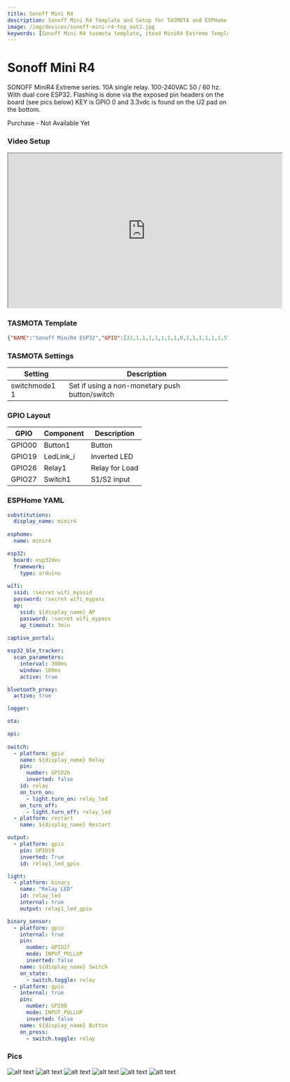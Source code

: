 ```yaml
---
title: Sonoff Mini R4
description: Sonoff Mini R4 Template and Setup for TASMOTA and ESPHome
image: /img/devices/sonoff-mini-r4-top_out2.jpg
keywords: [Sonoff Mini R4 tasmota template, itead MiniR4 Extreme Template, Sonoff Mini ESPHome, 2APN5-MINIR4, SONOFF bluetooth proxy]
---
```


# Sonoff Mini R4

SONOFF MiniR4 Extreme series.  10A single relay.  100-240VAC 50 / 60 hz.  With dual core ESP32.  Flashing is done via the exposed pin headers on the board (see pics below) KEY is GPIO 0 and 3.3vdc is found on the U2 pad on the bottom.

Purchase - Not Available Yet

### Video Setup

<iframe allowfullscreen height="353" src="https://www.youtube.com/embed/H_KnzI8noVs" width="625" youtube-src-=""></iframe>  

### TASMOTA Template
```json
{"NAME":"Sonoff MiniR4 ESP32","GPIO":[32,1,1,1,1,1,1,1,0,1,1,1,1,1,1,576,0,1,1,1,0,1,224,160,0,0,0,0,1,1,1,1,1,0,0,1],"FLAG":0,"BASE":1}
```

### TASMOTA Settings

| Setting | Description
|---------------|-------------
| switchmode1 1 | Set if using a non-monetary push button/switch

### GPIO Layout

| GPIO |    Component | Description |
|------ |-------------|-------------|         
|GPIO00	| Button1 | Button
|GPIO19	| LedLink_i | Inverted LED
|GPIO26	| Relay1 | Relay for Load
|GPIO27	| Switch1 | S1/S2 input

### ESPHome YAML

```yaml
substitutions:
  display_name: minir4
  
esphome:
  name: minir4

esp32:
  board: esp32dev
  framework:
    type: arduino
    
wifi:
  ssid: !secret wifi_myssid
  password: !secret wifi_mypass
  ap: 
    ssid: ${display_name}_AP
    password: !secret wifi_mypass
    ap_timeout: 3min
    
captive_portal:

esp32_ble_tracker:
  scan_parameters:
    interval: 300ms
    window: 100ms
    active: true

bluetooth_proxy:
  active: true

logger:

ota:

api:
  
switch:
  - platform: gpio
    name: ${display_name} Relay
    pin:
      number: GPIO26
      inverted: false
    id: relay
    on_turn_on:
      - light.turn_on: relay_led
    on_turn_off:
      - light.turn_off: relay_led
  - platform: restart
    name: ${display_name} Restart

output:
  - platform: gpio
    pin: GPIO19
    inverted: True
    id: relay1_led_gpio

light:
  - platform: binary
    name: "Relay LED"
    id: relay_led
    internal: true    
    output: relay1_led_gpio

binary_sensor:
  - platform: gpio
    internal: true
    pin:
      number: GPIO27
      mode: INPUT_PULLUP
      inverted: false
    name: ${display_name} Switch
    on_state:
      - switch.toggle: relay
  - platform: gpio
    internal: true
    pin:
      number: GPIO0
      mode: INPUT_PULLUP
      inverted: false
    name: ${display_name} Button
    on_press:
      - switch.toggle: relay
```

### Pics
![alt text](/img/devices/sonoff-mini-r4-top_out.webp)
![alt text](/img/devices/sonoff-mini-r4-bottom_out.webp)
![alt text](/img/devices/sonoff-mini-r4-top_in.webp)
![alt text](/img/devices/sonoff-mini-r4-bottom_in.webp)
![alt text](/img/devices/sonoff-mini-r4-side.webp)
![alt text](/img/devices/sonoff-mini-r4-3v3.webp)
